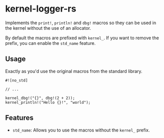 # kernel-logger-rs

Implements the `print!`, `println!` and `dbg!` macros so they can be used in the kernel without the use of an allocator.

By default the macros are prefixed with `kernel_`. If you want to remove the prefix, you can enable the `std_name` feature.

## Usage

Exactly as you'd use the original macros from the standard library.

```no_run
#![no_std]

// ...

kernel_dbg!("{}", dbg!(2 + 2));
kernel_println!("Hello {}!", "world");
```

## Features

- `std_name`: Allows you to use the macros without the `kernel_` prefix.

